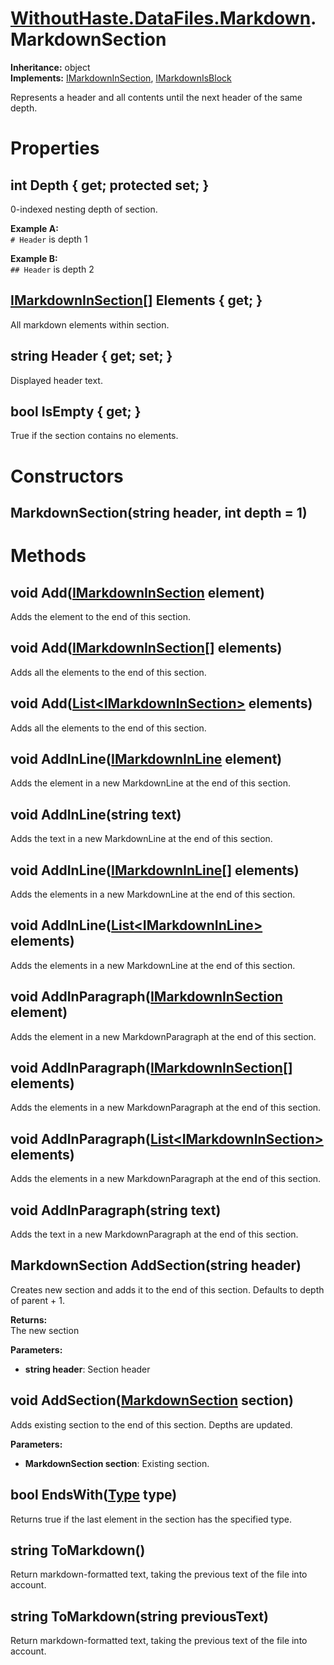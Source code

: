 # [WithoutHaste.DataFiles.Markdown](TableOfContents.WithoutHaste.DataFiles.Markdown.md).MarkdownSection

**Inheritance:** object  
**Implements:** [IMarkdownInSection](WithoutHaste.DataFiles.Markdown.IMarkdownInSection.md), [IMarkdownIsBlock](WithoutHaste.DataFiles.Markdown.IMarkdownIsBlock.md)  

Represents a header and all contents until the next header of the same depth.  

# Properties

## int Depth { get; protected set; }

0-indexed nesting depth of section.  

**Example A:**  
`# Header` is depth 1  

**Example B:**  
`## Header` is depth 2  

## [IMarkdownInSection[]](WithoutHaste.DataFiles.Markdown.IMarkdownInSection.md) Elements { get; }

All markdown elements within section.  

## string Header { get; set; }

Displayed header text.  

## bool IsEmpty { get; }

True if the section contains no elements.  

# Constructors

## MarkdownSection(string header, int depth = 1)

# Methods

## void Add([IMarkdownInSection](WithoutHaste.DataFiles.Markdown.IMarkdownInSection.md) element)

Adds the element to the end of this section.  

## void Add([IMarkdownInSection[]](WithoutHaste.DataFiles.Markdown.IMarkdownInSection.md) elements)

Adds all the elements to the end of this section.  

## void Add([List&lt;IMarkdownInSection&gt;](https://docs.microsoft.com/en-us/dotnet/api/system.collections.generic.list-1) elements)

Adds all the elements to the end of this section.  

## void AddInLine([IMarkdownInLine](WithoutHaste.DataFiles.Markdown.IMarkdownInLine.md) element)

Adds the element in a new MarkdownLine at the end of this section.  

## void AddInLine(string text)

Adds the text in a new MarkdownLine at the end of this section.  

## void AddInLine([IMarkdownInLine[]](WithoutHaste.DataFiles.Markdown.IMarkdownInLine.md) elements)

Adds the elements in a new MarkdownLine at the end of this section.  

## void AddInLine([List&lt;IMarkdownInLine&gt;](https://docs.microsoft.com/en-us/dotnet/api/system.collections.generic.list-1) elements)

Adds the elements in a new MarkdownLine at the end of this section.  

## void AddInParagraph([IMarkdownInSection](WithoutHaste.DataFiles.Markdown.IMarkdownInSection.md) element)

Adds the element in a new MarkdownParagraph at the end of this section.  

## void AddInParagraph([IMarkdownInSection[]](WithoutHaste.DataFiles.Markdown.IMarkdownInSection.md) elements)

Adds the elements in a new MarkdownParagraph at the end of this section.  

## void AddInParagraph([List&lt;IMarkdownInSection&gt;](https://docs.microsoft.com/en-us/dotnet/api/system.collections.generic.list-1) elements)

Adds the elements in a new MarkdownParagraph at the end of this section.  

## void AddInParagraph(string text)

Adds the text in a new MarkdownParagraph at the end of this section.  

## MarkdownSection AddSection(string header)

Creates new section and adds it to the end of this section. Defaults to depth of parent + 1.  

**Returns:**  
The new section  

**Parameters:**  
* **string header**: Section header  

## void AddSection([MarkdownSection](WithoutHaste.DataFiles.Markdown.MarkdownSection.md) section)

Adds existing section to the end of this section. Depths are updated.  

**Parameters:**  
* **MarkdownSection section**: Existing section.  

## bool EndsWith([Type](https://docs.microsoft.com/en-us/dotnet/api/system.type) type)

Returns true if the last element in the section has the specified type.  

## string ToMarkdown()

Return markdown-formatted text, taking the previous text of the file into account.  

## string ToMarkdown(string previousText)

Return markdown-formatted text, taking the previous text of the file into account.  

